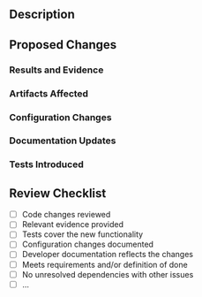 ## Description

<!--
Provide a brief description of the problem this pull request addresses. Include relevant context to help reviewers understand the purpose and scope of the changes.

If this pull request resolves an existing issue, reference it here. For example:
Closes #<issue_number>
-->

## Proposed Changes

<!--
Summarize the changes made in this pull request. Include:
- Features added
- Bugs fixed
- Any relevant technical details
-->

### Results and Evidence

<!--
Provide evidence of the changes made, such as:
- Logs
- Screenshots
- Before/after comparisons
-->

### Artifacts Affected

<!--
List the artifacts impacted by this pull request, such as:
- Executables (specify platforms if applicable)
- Default configuration files
- Packages
-->

### Configuration Changes

<!--
If applicable, list any configuration changes introduced by this pull request, including:
- New configuration parameters
- Changes to default values
- Backward compatibility notes
-->

### Documentation Updates

<!--
If applicable, list the sections of documentation that have been updated as part of this pull request.
-->

### Tests Introduced

<!--
If applicable, describe any new unit or integration tests added as part of this pull request. Include:
- Scope of the tests
- Any relevant details about test coverage
-->

## Review Checklist

<!--
List any manual tests completed to verify the functionality of the changes. Include any manual tests that are still required for final approval.
-->

- [ ] Code changes reviewed
- [ ] Relevant evidence provided
- [ ] Tests cover the new functionality
- [ ] Configuration changes documented
- [ ] Developer documentation reflects the changes
- [ ] Meets requirements and/or definition of done
- [ ] No unresolved dependencies with other issues
- [ ] ...

<!--
Include any additional information relevant to the review process.
-->
